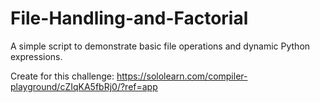 # File-Handling-and-Factorial
A simple script to demonstrate basic file operations and dynamic Python expressions.

Create for this challenge: https://sololearn.com/compiler-playground/cZIqKA5fbRj0/?ref=app
